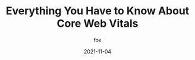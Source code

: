---
author: fox
date: 2021-11-04
draft: true
publisher: calibreapp
tags:
  - web-vitals
  - performance
target_url: https://calibreapp.com/blog/core-web-vitals
title: Everything You Have to Know About Core Web Vitals
---